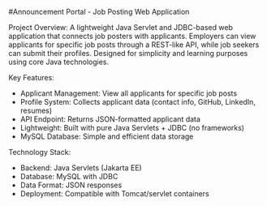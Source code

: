 #Announcement Portal - Job Posting Web Application

Project Overview:
A lightweight Java Servlet and JDBC-based web application that connects job posters with applicants. Employers can view applicants for specific job posts through a REST-like API, while job seekers can submit their profiles. Designed for simplicity and learning purposes using core Java technologies.

Key Features:
- Applicant Management: View all applicants for specific job posts
- Profile System: Collects applicant data (contact info, GitHub, LinkedIn, resumes)
- API Endpoint: Returns JSON-formatted applicant data
- Lightweight: Built with pure Java Servlets + JDBC (no frameworks)
- MySQL Database: Simple and efficient data storage

Technology Stack:
- Backend: Java Servlets (Jakarta EE)
- Database: MySQL with JDBC
- Data Format: JSON responses
- Deployment: Compatible with Tomcat/servlet containers


